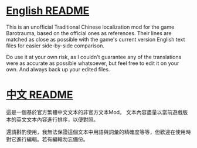 # [English README](docs/README_eng.md)
This is an unofficial Traditional Chinese localization mod for the game Barotrauma, based on the official ones as references.
Their lines are matched as close as possible with the game's current version English text files for easier side-by-side comparison.

Do use it at your own risk, as I couldn't guarantee any of the translations were as accurate as possible whatsoever, but feel free to edit it on your own. And always back up your edited files.

# [中文 README](docs/README_zht.md)
這是一個基於官方繁體中文文本的非官方文本Mod。
文本內容盡量以當前遊戲版本的英文文本內容進行排序，以便對照。

還請斟酌使用，我無法保證這個文本中用語與詞彙的精確度等等，但歡迎在使用時對它進行編輯。若有編輯勿忘備份。
